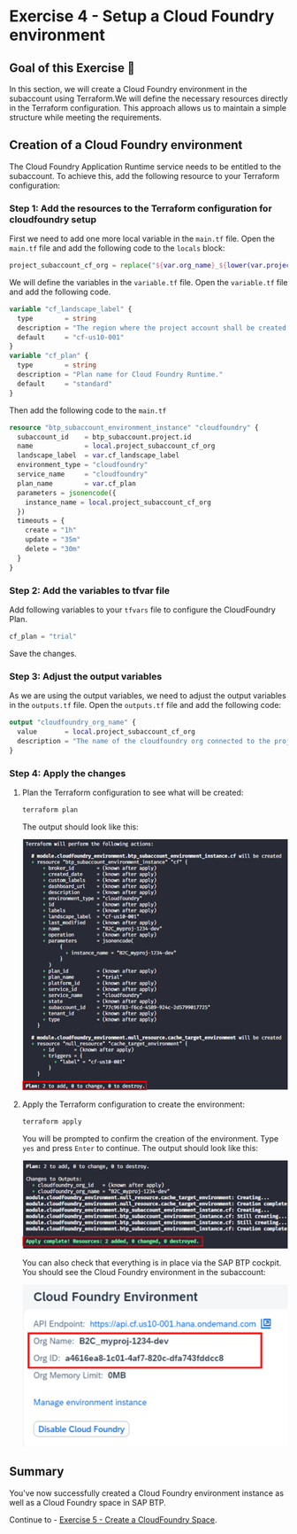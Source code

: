# Exercise 4 - Setup a Cloud Foundry environment

## Goal of this Exercise 🎯

In this section, we will create a Cloud Foundry environment in the subaccount using Terraform.We will define the necessary resources directly in the Terraform configuration. This approach allows us to maintain a simple structure while meeting the requirements.

## Creation of a Cloud Foundry environment

The Cloud Foundry Application Runtime service needs to be entitled to the subaccount. To achieve this, add the following resource to your Terraform configuration:

### Step 1: Add the resources to the Terraform configuration for cloudfoundry setup

First we need to add one more local variable in the `main.tf` file. Open the `main.tf` file and add the following code to the `locals` block:

```terraform
project_subaccount_cf_org = replace("${var.org_name}_${lower(var.project_name)}-${lower(var.stage)}", " ", "_")
```
We will define the variables in the `variable.tf` file. Open the `variable.tf` file and add the following code.


```terraform
variable "cf_landscape_label" {
  type        = string
  description = "The region where the project account shall be created in."
  default     = "cf-us10-001"
}
variable "cf_plan" {
  type        = string
  description = "Plan name for Cloud Foundry Runtime."
  default     = "standard"
}
```

Then add the following code to the `main.tf`

```terraform
resource "btp_subaccount_environment_instance" "cloudfoundry" {
  subaccount_id    = btp_subaccount.project.id
  name             = local.project_subaccount_cf_org
  landscape_label  = var.cf_landscape_label
  environment_type = "cloudfoundry"
  service_name     = "cloudfoundry"
  plan_name        = var.cf_plan
  parameters = jsonencode({
    instance_name = local.project_subaccount_cf_org
  })
  timeouts = {
    create = "1h"
    update = "35m"
    delete = "30m"
  }
}
```
### Step 2: Add the variables to tfvar file

Add following variables to your `tfvars` file to configure the CloudFoundry Plan.

```terraform
cf_plan = "trial"
```
Save the changes.
### Step 3: Adjust the output variables

As we are using the output variables, we need to adjust the output variables in the `outputs.tf` file. Open the `outputs.tf` file and add the following code:

```terraform
output "cloudfoundry_org_name" {
  value       = local.project_subaccount_cf_org
  description = "The name of the cloudfoundry org connected to the project account."
}
```
### Step 4: Apply the changes

1. Plan the Terraform configuration to see what will be created:

    ```bash
    terraform plan
    ```

    The output should look like this:

    <img width="600px" src="assets/ex7_2.png" alt="executing terraform plan with cloud foundry">

2. Apply the Terraform configuration to create the environment:

    ```bash
    terraform apply
    ```

    You will be prompted to confirm the creation of the environment. Type `yes` and press `Enter` to continue.
   The output should look like this:
    
    <img width="600px" src="assets/ex7_3.png" alt="executing terraform apply with cloud foundry provider">
    
    You can also check that everything is in place via the SAP BTP cockpit. You should see the Cloud Foundry environment in the subaccount:
    
     <img width="600px" src="assets/ex7_4.png" alt="SAP BTP Cockpit with Cloud Foundry environment">
## Summary

You've now successfully created a Cloud Foundry environment instance as well as a Cloud Foundry space in SAP BTP.

Continue to - [Exercise 5 - Create a CloudFoundry Space](../EXERCISE5/README.md).